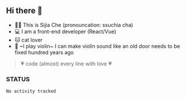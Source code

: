 ## Hi there 👋

- 🙋‍♀️ This is Sijia Che (pronouncation: ssuchia cha)
- 💻 I am a front-end developer (React/Vue)
- 🐱 cat lover
- 🌟 ~I play violin~ I can make violin sound like an old door needs to be fixed hundred years ago

> 💗 code (almost) every line with love 💗


### STATUS
<!--START_SECTION:waka-->

```txt
No activity tracked
```

<!--END_SECTION:waka-->
